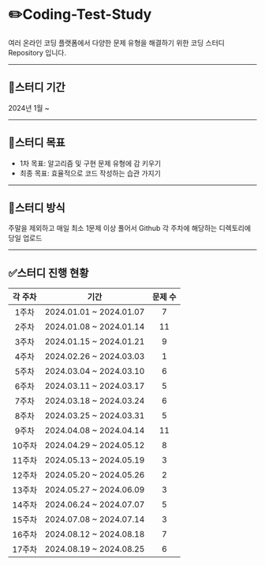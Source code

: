 # :pencil2:Coding-Test-Study
여러 온라인 코딩 플랫폼에서 다양한 문제 유형을 해결하기 위한 코딩 스터디 Repository 입니다.

---
## :calendar:스터디 기간
2024년 1월 ~ 

---
## :seedling:스터디 목표
- 1차 목표: 알고리즘 및 구현 문제 유형에 감 키우기
- 최종 목표: 효율적으로 코드 작성하는 습관 가지기

---
## :pencil:스터디 방식
주말을 제외하고 매일 최소 1문제 이상 풀어서 Github 각 주차에 해당하는 디렉토리에 당일 업로드

---
## :white_check_mark:스터디 진행 현황

|각 주차|기간|문제 수|
|:-----:|:--------:|:-----:|
| 1주차 |2024.01.01 ~ 2024.01.07|   7   |
| 2주차 |2024.01.08 ~ 2024.01.14|   11  |
| 3주차 |2024.01.15 ~ 2024.01.21|   9   |
| 4주차 |2024.02.26 ~ 2024.03.03|   1   |
| 5주차 |2024.03.04 ~ 2024.03.10|   6   |
| 6주차 |2024.03.11 ~ 2024.03.17|   5   |
| 7주차 |2024.03.18 ~ 2024.03.24|   6   |
| 8주차 |2024.03.25 ~ 2024.03.31|   5   |
| 9주차 |2024.04.08 ~ 2024.04.14|   11  |
| 10주차|2024.04.29 ~ 2024.05.12|   8   |
| 11주차|2024.05.13 ~ 2024.05.19|   3   |
| 12주차|2024.05.20 ~ 2024.05.26|   2   |
| 13주차|2024.05.27 ~ 2024.06.09|   3   |
| 14주차|2024.06.24 ~ 2024.07.07|   5   |
| 15주차|2024.07.08 ~ 2024.07.14|   3   |
| 16주차|2024.08.12 ~ 2024.08.18|   7   |
| 17주차|2024.08.19 ~ 2024.08.25|   6   |
